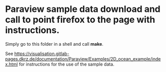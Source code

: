 # Paraview sample data download and call to point firefox to the page with instructions.

Simply go to this folder in a shell and call **make**.

See https://visualisation.gitlab-pages.dkrz.de/documentation/Paraview/Examples/2D_ocean_example/index.html for instructions for the use of the sample data.
